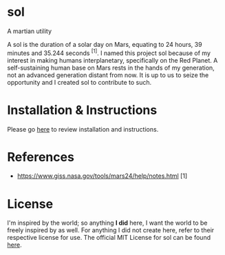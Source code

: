 # sol
A martian utility

A sol is the duration of a solar day on Mars, equating to 24 hours, 39 minutes and 35.244 seconds <sup>[1]</sup>. I named this project sol because of my interest in making humans interplanetary, specifically on the Red Planet. A self-sustaining human base on Mars rests in the hands of my generation, not an advanced generation distant from now. It is up to us to seize the opportunity and I created sol to contribute to such. 

# Installation & Instructions
Please go [here](https://github.com/mcspadden/sol/wiki "sol: Wiki") to review installation and instructions. 


# References
- https://www.giss.nasa.gov/tools/mars24/help/notes.html [1]

# License
I'm inspired by the world; so anything **I did** here, I want the world to be freely inspired by as well. For anything I did not create here, refer to their respective license for use. The official MIT License for sol can be found [here](https://github.com/mcspadden/sol/blob/master/LICENSE "sol: MIT License").
